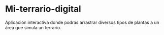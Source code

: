# Mi-terrario-digital
Aplicación interactiva donde podrás arrastrar diversos tipos de plantas a un área que simula un terrario.
